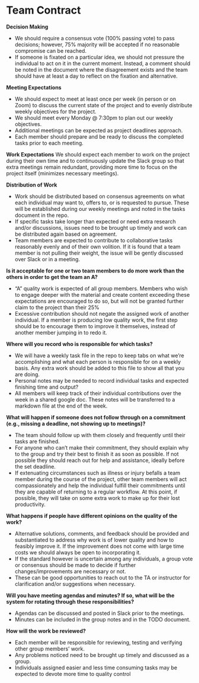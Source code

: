 # Team Contract

**Decision Making**
- We should require a consensus vote (100% passing vote) to pass decisions; however, 75% majority will be accepted if no reasonable compromise can be reached.
- If someone is fixated on a particular idea, we should not pressure the individual to act on it in the current moment. Instead, a comment should be noted in the document where the disagreement exists and the team should have at least a day to reflect on the fixation and alternative.

**Meeting Expectations**
- We should expect to meet at least once per week (in person or on Zoom) to discuss the current state of the project and to evenly distribute weekly objectives for the project.
- We should meet every Monday @ 7:30pm to plan out our weekly objectives.
- Additional meetings can be expected as project deadlines approach.
- Each member should prepare and be ready to discuss the completed tasks prior to each meeting.

**Work Expectations**
We should expect each member to work on the project during their own time and to continuously update the Slack group so that extra meetings remain redundant, providing more time to focus on the project itself (minimizes necessary meetings).

**Distribution of Work**
- Work should be distributed based on consensus agreements on what each individual may want to, offers to, or is requested to pursue. These will be established during our weekly meetings and noted in the tasks document in the repo.
- If specific tasks take longer than expected or need extra research and/or discussions, issues need to be brought up timely and work can be distributed again based on agreement.
- Team members are expected to contribute to collaborative tasks reasonably evenly and of their own volition. If it is found that a team member is not pulling their weight, the issue will be gently discussed over Slack or in a meeting.

**Is it acceptable for one or two team members to do more work than the others in order to get the team an A?**
- “A” quality work is expected of all group members. Members who wish to engage deeper with the material and create content exceeding these expectations are encouraged to do so, but will not be granted further claim to the project than their 25%
- Excessive contribution should not negate the assigned work of another individual. If a member is producing low quality work, the first step should be to encourage them to improve it themselves, instead of another member jumping in to redo it.

**Where will you record who is responsible for which tasks?**
- We will have a weekly task file in the repo to keep tabs on what we’re accomplishing and what each person is responsible for on a weekly basis. Any extra work should be added to this file to show all that you are doing.
- Personal notes may be needed to record individual tasks and expected finishing time and output?
- All members will keep track of their individual contributions over the week in a shared google doc. These notes will be transferred to a markdown file at the end of the week. 
 
**What will happen if someone does not follow through on a commitment (e.g., missing a deadline, not showing up to meetings)?**
- The team should follow up with them closely and frequently until their tasks are finished. 
- For anyone who can’t make their commitment, they should explain why to the group and try their best to finish it as soon as possible. If not possible they should reach out for help and assistance, ideally before the set deadline.
- If extenuating circumstances such as illness or injury befalls a team member during the course of the project, other team members will act compassionately and help the individual fulfill their commitments until they are capable of returning to a regular workflow. At this point, if possible, they will take on some extra work to make up for their lost productivity.

**What happens if people have different opinions on the quality of the work?**
- Alternative solutions, comments, and feedback should be provided and substantiated to address why work is of lower quality and how to feasibly improve it. If the improvement does not come with large time costs we should always be open to incorporating it.
- If the standard however is uncertain among any individuals, a group vote or consensus should be made to decide if further changes/improvements are necessary or not.
- These can be good opportunities to reach out to the TA or instructor for clarification and/or suggestions when necessary.

**Will you have meeting agendas and minutes? If so, what will be the system for rotating through these responsibilities?**
- Agendas can be discussed and posted in Slack prior to the meetings.
- Minutes can be included in the group notes and in the TODO document.

**How will the work be reviewed?**
- Each member will be responsible for reviewing, testing and verifying other group members’ work.
- Any problems noticed need to be brought up timely and discussed as a group.
- Individuals assigned easier and less time consuming tasks may be expected to devote more time to quality control

